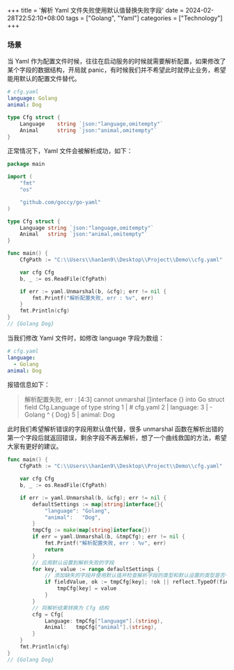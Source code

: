 +++
title = '解析 Yaml 文件失败使用默认值替换失败字段'
date = 2024-02-28T22:52:10+08:00
tags = ["Golang", "Yaml"]
categories = ["Technology"]
+++

### 场景

当 Yaml 作为配置文件时候，往往在启动服务的时候就需要解析配置，如果修改了某个字段的数据结构，开局就 panic，有时候我们并不希望此时就停止业务，希望能用默认的配置文件替代。

```yaml
# cfg.yaml
language: Golang
animal: Dog
```

```go
type Cfg struct {
	Language    string `json:"language,omitempty"`
	Animal 		string `json:"animal,omitempty"`
}
```

正常情况下，Yaml 文件会被解析成功，如下：

```go
package main

import (
	"fmt"
	"os"

	"github.com/goccy/go-yaml"
)

type Cfg struct {
	Language string `json:"language,omitempty"`
	Animal   string `json:"animal,omitempty"`
}

func main() {
	CfgPath := "C:\\Users\\han1en9\\Desktop\\Project\\Demo\\cfg.yaml"

	var cfg Cfg
	b, _ := os.ReadFile(CfgPath)

	if err := yaml.Unmarshal(b, &cfg); err != nil {
		fmt.Printf("解析配置失败, err : %v", err)
	}
	fmt.Println(cfg)
}
// {Golang Dog}
```

当我们修改 Yaml 文件时，如修改 language 字段为数组：

```yaml
# cfg.yaml
language:
  - Golang
animal: Dog
```

报错信息如下：

> 解析配置失败, err : [4:3] cannot unmarshal []interface {} into Go struct field Cfg.Language of type string
> 1 | # cfg.yaml
> 2 | language:
> 3 | - Golang
> ^
> { Dog} 5 | animal: Dog

此时我们希望解析错误的字段用默认值代替，很多 unmarshal 函数在解析出错的第一个字段后就返回错误，剩余字段不再去解析，想了一个曲线救国的方法，希望大家有更好的建议。

```go
func main() {
	CfgPath := "C:\\Users\\han1en9\\Desktop\\Project\\Demo\\cfg.yaml"

	var cfg Cfg
	b, _ := os.ReadFile(CfgPath)

	if err := yaml.Unmarshal(b, &cfg); err != nil {
		defaultSettings := map[string]interface{}{
			"language": "Golang",
			"animal":   "Dog",
		}
		tmpCfg := make(map[string]interface{})
		if err = yaml.Unmarshal(b, &tmpCfg); err != nil {
			fmt.Printf("解析配置失败, err : %v", err)
			return
		}
		// 应用默认设置到解析失败的字段
		for key, value := range defaultSettings {
			// 添加缺失的字段并使用默认值并检查解析字段的类型和默认设置的类型是否一致
			if fieldValue, ok := tmpCfg[key]; !ok || reflect.TypeOf(fieldValue) != reflect.TypeOf(value) {
				tmpCfg[key] = value
			}
		}
		// 将解析结果转换为 Cfg 结构
		cfg = Cfg{
			Language: tmpCfg["language"].(string),
			Animal:   tmpCfg["animal"].(string),
		}
	}
	fmt.Println(cfg)
}
// {Golang Dog}
```
